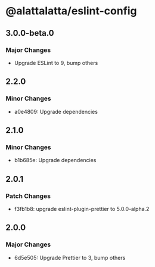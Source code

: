 # @alattalatta/eslint-config

## 3.0.0-beta.0

### Major Changes

- Upgrade ESLint to 9, bump others

## 2.2.0

### Minor Changes

- a0e4809: Upgrade dependencies

## 2.1.0

### Minor Changes

- b1b685e: Upgrade dependencies

## 2.0.1

### Patch Changes

- f3fb1b8: upgrade eslint-plugin-prettier to 5.0.0-alpha.2

## 2.0.0

### Major Changes

- 6d5e505: Upgrade Prettier to 3, bump others
